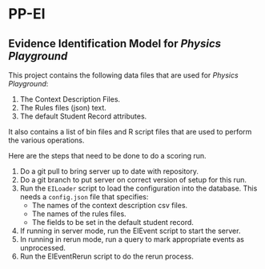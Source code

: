 # PP-EI

## Evidence Identification Model for _Physics Playground_


This project contains the following data files that are used for
_Physics Playground_:

1. The Context Description Files.
2. The Rules files (json) text.
3. The default Student Record attributes.

It also contains a list of bin files and R script files that are used
to perform the various operations.

Here are the steps that need to be done to do a scoring run.

1. Do a git pull to bring server up to date with repository.
2. Do a git branch to put server on correct version of setup for this
   run.
3. Run the `EILoader` script to load the configuration into the
   database.
   This needs a `config.json` file that specifies:
   * The names of the context description csv files.
   * The names of the rules files.
   * The fields to be set in the default student record.
4. If running in server mode, run the EIEvent script to start the
   server.
5. In running in rerun mode, run a query to mark appropriate events as
   unprocessed. 
6. Run the EIEventRerun script to do the rerun process.

